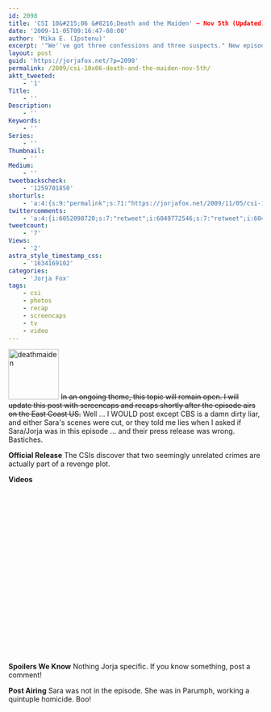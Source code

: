 ```yaml
---
id: 2098
title: 'CSI 10&#215;06 &#8216;Death and the Maiden' — Nov 5th (Updated)'
date: '2009-11-05T09:16:47-08:00'
author: 'Mika E. (Ipstenu)'
excerpt: '"We''ve got three confessions and three suspects." New episode of <em>CSI</em> tonight, Nov. 5th. (Updated - No Sara! Shocking!)'
layout: post
guid: 'https://jorjafox.net/?p=2098'
permalink: /2009/csi-10x06-death-and-the-maiden-nov-5th/
aktt_tweeted:
    - '1'
Title:
    - ''
Description:
    - ''
Keywords:
    - ''
Series:
    - ''
Thumbnail:
    - ''
Medium:
    - ''
tweetbackscheck:
    - '1259701850'
shorturls:
    - 'a:4:{s:9:"permalink";s:71:"https://jorjafox.net/2009/11/05/csi-10x06-death-and-the-maiden-nov-5th/";s:7:"tinyurl";s:26:"http://tinyurl.com/yfvzx7k";s:4:"isgd";s:18:"http://is.gd/53mOQ";s:5:"bitly";s:20:"http://bit.ly/3jVXNZ";}'
twittercomments:
    - 'a:4:{i:6052098720;s:7:"retweet";i:6049772546;s:7:"retweet";i:6049704720;s:7:"retweet";i:6049609131;s:7:"retweet";}'
tweetcount:
    - '7'
Views:
    - '2'
astra_style_timestamp_css:
    - '1634169102'
categories:
    - 'Jorja Fox'
tags:
    - csi
    - photos
    - recap
    - screencaps
    - tv
    - video
---
```


<a href="//static.jorjafox.net/wordpress/2009/11/deathmaiden.jpg"><img src="//static.jorjafox.net/wordpress/2009/11/deathmaiden-100x100.jpg" alt="deathmaiden" title="deathmaiden" width="100" height="100" class="alignleft size-thumbnail wp-image-2099" /></a> <del datetime="2009-11-06T01:33:07+00:00">In an ongoing theme, this topic will remain open. I will update this post with screencaps and recaps shortly after the episode airs on the East Coast US.</del>  Well ... I WOULD post except CBS is a damn dirty liar, and either Sara's scenes were cut, or they told me lies when I asked if Sara/Jorja was in this episode ... and their press release was wrong.  Bastiches.

**Official Release**
The CSIs discover that two seemingly unrelated crimes are actually part of a revenge plot.

**Videos**
<object width="560" height="340"><param name="movie" value="http://www.youtube.com/v/9utdQdgj8oc&hl=en&fs=1&color1=0x234900&color2=0x4e9e00"></param><param name="allowFullScreen" value="true"></param><param name="allowscriptaccess" value="always"></param><embed src="http://www.youtube.com/v/9utdQdgj8oc&hl=en&fs=1&color1=0x234900&color2=0x4e9e00" type="application/x-shockwave-flash" allowscriptaccess="always" allowfullscreen="true" width="560" height="340"></embed></object>

**Spoilers We Know**
Nothing Jorja specific. If you know something, post a comment!

**Post Airing**
Sara was not in the episode.  She was in Parumph, working a quintuple homicide.  Boo!
